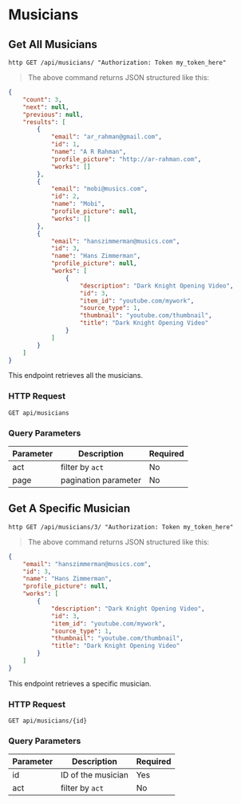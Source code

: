 # Musicians

## Get All Musicians

```shell
http GET /api/musicians/ "Authorization: Token my_token_here"
```

> The above command returns JSON structured like this:

```json
{
    "count": 3,
    "next": null,
    "previous": null,
    "results": [
        {
            "email": "ar_rahman@gmail.com",
            "id": 1,
            "name": "A R Rahman",
            "profile_picture": "http://ar-rahman.com",
            "works": []
        },
        {
            "email": "mobi@musics.com",
            "id": 2,
            "name": "Mobi",
            "profile_picture": null,
            "works": []
        },
        {
            "email": "hanszimmerman@musics.com",
            "id": 3,
            "name": "Hans Zimmerman",
            "profile_picture": null,
            "works": [
                {
                    "description": "Dark Knight Opening Video",
                    "id": 3,
                    "item_id": "youtube.com/mywork",
                    "source_type": 1,
                    "thumbnail": "youtube.com/thumbnail",
                    "title": "Dark Knight Opening Video"
                }
            ]
        }
    ]
}
```

This endpoint retrieves all the musicians.

### HTTP Request

`GET api/musicians`

### Query Parameters

Parameter | Description | Required
--------- | ----------- | --------
act | filter by `act` | No
page | pagination parameter | No

## Get A Specific Musician

```shell
http GET /api/musicians/3/ "Authorization: Token my_token_here"
```

> The above command returns JSON structured like this:

```json
{
    "email": "hanszimmerman@musics.com",
    "id": 3,
    "name": "Hans Zimmerman",
    "profile_picture": null,
    "works": [
        {
            "description": "Dark Knight Opening Video",
            "id": 3,
            "item_id": "youtube.com/mywork",
            "source_type": 1,
            "thumbnail": "youtube.com/thumbnail",
            "title": "Dark Knight Opening Video"
        }
    ]
}
```

This endpoint retrieves a specific musician.

### HTTP Request

`GET api/musicians/{id}`

### Query Parameters

Parameter | Description | Required
--------- | ----------- | --------
id | ID of the musician | Yes
act | filter by `act` | No
